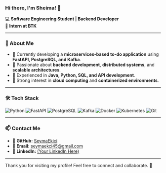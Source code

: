 ### Hi there, I'm Sheima! 👋

💻 **Software Engineering Student | Backend Developer**  
📍 **Intern at BTK**  

---

### 🚀 About Me
- 🔹 Currently developing a **microservices-based to-do application** using **FastAPI, PostgreSQL, and Kafka**.
- 🔹 Passionate about **backend development**, **distributed systems**, and **scalable architectures**.
- 🔹 Experienced in **Java, Python, SQL, and API development**.
- 🔹 Strong interest in **cloud computing** and **containerized environments**.

---

### 🛠 Tech Stack
![Python](https://img.shields.io/badge/-Python-3776AB?style=flat&logo=python&logoColor=white)
![FastAPI](https://img.shields.io/badge/-FastAPI-009688?style=flat&logo=fastapi&logoColor=white)
![PostgreSQL](https://img.shields.io/badge/-PostgreSQL-336791?style=flat&logo=postgresql&logoColor=white)
![Kafka](https://img.shields.io/badge/-Apache%20Kafka-231F20?style=flat&logo=apache-kafka&logoColor=white)
![Docker](https://img.shields.io/badge/-Docker-2496ED?style=flat&logo=docker&logoColor=white)
![Kubernetes](https://img.shields.io/badge/-Kubernetes-326CE5?style=flat&logo=kubernetes&logoColor=white)
![Git](https://img.shields.io/badge/-Git-F05032?style=flat&logo=git&logoColor=white)

---

### 📫 Contact Me
- 💼 **GitHub:** [SeymaEkici](https://github.com/SeymaEkici)
- 📩 **Email:** seymaekci45@gmail.com
- 🔗 **LinkedIn:** [(Your LinkedIn Here)](https://www.linkedin.com/in/şeyma-ekici-b2679a244/)

---

Thank you for visiting my profile! Feel free to connect and collaborate. 🚀
